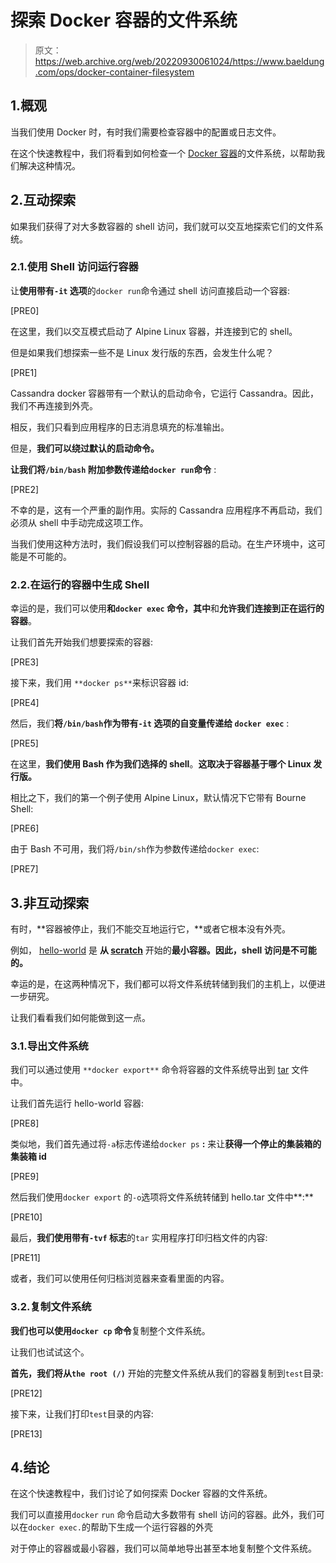 # 探索 Docker 容器的文件系统

> 原文：<https://web.archive.org/web/20220930061024/https://www.baeldung.com/ops/docker-container-filesystem>

## 1.概观

当我们使用 Docker 时，有时我们需要检查容器中的配置或日志文件。

在这个快速教程中，我们将看到如何检查一个 [Docker 容器](/web/20220901074910/https://www.baeldung.com/docker-images-vs-containers)的文件系统，以帮助我们解决这种情况。

## 2.互动探索

如果我们获得了对大多数容器的 shell 访问，我们就可以交互地探索它们的文件系统。

### 2.1.使用 Shell 访问运行容器

让**使用带有`-it` 选项**的`docker run`命令通过 shell 访问直接启动一个容器:

[PRE0]

在这里，我们以交互模式启动了 Alpine Linux 容器，并连接到它的 shell。

但是如果我们想探索一些不是 Linux 发行版的东西，会发生什么呢？

[PRE1]

Cassandra docker 容器带有一个默认的启动命令，它运行 Cassandra。因此，我们不再连接到外壳。

相反，我们只看到应用程序的日志消息填充的标准输出。

但是，**我们可以绕过默认的启动命令。**

**让我们将`/bin/bash` 附加参数传递给`docker run`命令** :

[PRE2]

不幸的是，这有一个严重的副作用。实际的 Cassandra 应用程序不再启动，我们必须从 shell 中手动完成这项工作。

当我们使用这种方法时，我们假设我们可以控制容器的启动。在生产环境中，这可能是不可能的。

### 2.2.在运行的容器中生成 Shell

幸运的是，我们可以使用**和`docker exec` 命令，其中**和**允许我们连接到正在运行的容器**。

让我们首先开始我们想要探索的容器:

[PRE3]

接下来，我们用 `**docker ps**`来标识容器 id:

[PRE4]

然后，我们**将`/bin/bash`作为带有`-it` 选项的自变量传递给 `docker exec`** :

[PRE5]

在这里，**我们使用 Bash 作为我们选择的 shell**。**这取决于容器基于哪个 Linux 发行版。**

相比之下，我们的第一个例子使用 Alpine Linux，默认情况下它带有 Bourne Shell:

[PRE6]

由于 Bash 不可用，我们将`/bin/sh`作为参数传递给`docker exec`:

[PRE7]

## 3.非互动探索

有时，**容器被停止，我们不能交互地运行它，**或者它根本没有外壳。

例如， [hello-world](https://web.archive.org/web/20220901074910/https://hub.docker.com/_/hello-world) 是 **从 [scratch](https://web.archive.org/web/20220901074910/https://hub.docker.com/_/scratch)** 开始的**最小容器。因此，shell 访问是不可能的。**

幸运的是，在这两种情况下，我们都可以将文件系统转储到我们的主机上，以便进一步研究。

让我们看看我们如何能做到这一点。

### 3.1.导出文件系统

我们可以通过使用 `**docker export**` 命令将容器的文件系统导出到 [tar](/web/20220901074910/https://www.baeldung.com/linux/zip-unzip-command-line) 文件中。

让我们首先运行 hello-world 容器:

[PRE8]

类似地，我们首先通过将`-a`标志传递给`docker ps` **:** 来让**获得一个停止的集装箱的集装箱 id**

[PRE9]

然后我们使用`docker export` 的`-o`选项将文件系统转储到 hello.tar 文件中**:**

[PRE10]

最后，**我们使用带有`-tvf` 标志**的`tar` 实用程序打印归档文件的内容:

[PRE11]

或者，我们可以使用任何归档浏览器来查看里面的内容。

### 3.2.复制文件系统

**我们也可以使用`docker cp` 命令**复制整个文件系统。

让我们也试试这个。

**首先，我们将从`the root (/)`** 开始的完整文件系统从我们的容器复制到`test`目录:

[PRE12]

接下来，让我们打印`test`目录的内容:

[PRE13]

## 4.结论

在这个快速教程中，我们讨论了如何探索 Docker 容器的文件系统。

我们可以直接用`docker` `run` 命令启动大多数带有 shell 访问的容器。此外，我们可以在`docker exec.`的帮助下生成一个运行容器的外壳

对于停止的容器或最小容器，我们可以简单地导出甚至本地复制整个文件系统。